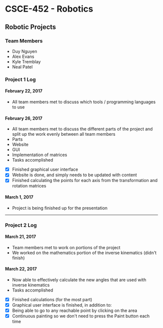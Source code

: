 # CSCE-452 - Robotics
## Robotic Projects
### Team Members
- Duy Nguyen
- Alex Evans
- Kyle Tremblay
- Neal Patel
 
### Project 1 Log
#### February 22, 2017
- All team members met to discuss which tools / programming languages to use

#### February 26, 2017
- All team members met to discuss the different parts of the project and split up the work evenly between all team members
- Parts
 - Website
 - GUI
 - Implementation of matrices
- Tasks accomplished
 - [x] Finished graphical user interface
 - [x] Website is done, and simply needs to be updated with content
 - [x] Finished calculating the points for each axis from the transformation and rotation matrices

#### March 1, 2017
- Project is being finished up for the presentation

---

### Project 2 Log
#### March 21, 2017
- Team members met to work on portions of the project
- We worked on the mathematics portion of the inverse kinematics (didn't finish)

#### March 22, 2017
- Now able to effectively calculate the new angles that are used with inverse kinematics
- Tasks accomplished
 - [x] Finished calculations (for the most part)
 - [x] Graphical user interface is finished, in addition to:
  - [x] Being able to go to any reachable point by clicking on the area
  - [x] Continuous painting so we don't need to press the Paint button each time
